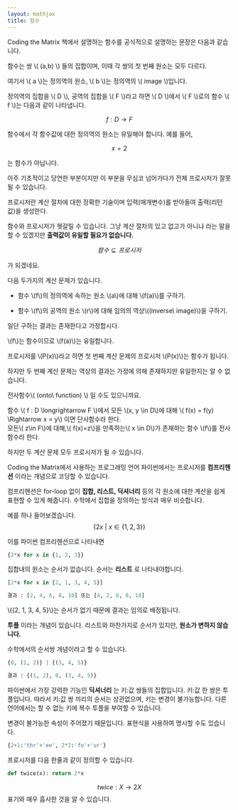 ```yaml
---
layout: mathjax
title: 함수
---
```


Coding the Matrix 책에서 설명하는 함수를 공식적으로 설명하는 문장은 다음과 같습니다.

<div class="def">
함수는 쌍 \( (a,b) \) 들의 집합이며, 이때 각 쌍의 첫 번째 원소는 모두 다르다.
</div>

여기서 \\( a \\)는 정의역의 원소, \\( b \\)는 정의역의  \\( image \\)입니다.

정의역의 집합을 \\( D \\), 공역의 집합을 \\( F \\)라고 하면
\\( D \\)에서 \\( F \\)로의 함수 \\( f \\)는 다음과 같이 나타냅니다.

$$ f : D \longrightarrow F $$

함수에서 각 함수값에 대한 정의역의 원소는 유일해야 합니다. 예를 들어,

$$ x = 2 $$

는 함수가 아닙니다.

아주 기초적이고 당연한 부분이지만 이 부분을 무심코 넘어가다가 전체 프로시저가 잘못 될 수 있습니다.

<div class="def">
프로시저란 계산 절차에 대한 정확한 기술이며 입력(매개변수)를 받아들여 출력(리턴 값)을 생성한다.
</div>

함수와 프로시저가 헷갈릴 수 있습니다.
그냥 계산 절차의 있고 없고가 아니냐 라는 말을 할 수 있겠지만 **출력값이 유일할 필요가 없습니다.**

$$ 함수 \subsetneq 프로시저 $$

가 되겠네요.

다음 두가지의 계산 문제가 있습니다.

* 함수 \\(f\\)의 정의역에 속하는 원소 \\(a\\)에 대해 \\(f(a)\\)를 구하기.

* 함수 \\(f\\)의 공역의 원소 \\(r\\)에 대해 임의의 역상\\((inverse\ image)\\)을 구하기.

일단 구하는 결과는 존재한다고 가정합시다.

\\(f\\)는 함수이므로 \\(f(a)\\)는 유일합니다.

프로시저를 \\(P(x)\\)라고 하면 첫 번째 계산 문제의 프로시저 \\(P(x)\\)는 함수가 됩니다.

하지만 두 번째 계산 문제는 역상의 결과는 가정에 의해 존재하지만 유일한지는 알 수 없습니다.

전사함수\\( (onto\ function) \\) 일 수도 있으니까요.

<div class="def">
  함수 \( f : D \longrightarrow F \)에서 모든 \(x, y \in  D\)에 대해
  \( f(x) = f(y) \Rightarrow x = y\) 이면 단사함수라 한다.
<br>
  모든\( z\in F\)에 대해,\( f(x)=z\)을 만족하는\( x \in D\)가 존재하는 함수 \(f\)를 전사함수라 한다.
</div>

하지만 두 계산 문제 모두 프로시저가 될 수 있습니다.

Coding the Matrix에서 사용하는 프로그래밍 언어 파이썬에서는 프로시저를 **컴프리헨션** 이라는 개념으로 코딩할 수 있습니다.

컴프리헨션은 for-loop 없이 **집합, 리스트, 딕셔너리** 등의 각 원소에 대한 계산을 쉽게 표현할 수 있게 해줍니다. 수학에서 집합을 정의하는 방식과 매우 비슷합니다.

예를 하나 들어보겠습니다.
$$ \lbrace 2x\ |\ x \in \lbrace1, 2, 3\rbrace \rbrace $$

이를 파이썬 컴프리헨션으로 나타내면

```Python
{2*x for x in {1, 2, 3}}
```

집합내의 원소는 순서가 없습니다. 순서는 **리스트** 로 나타내야합니다.

```Python
[2*x for x in {2, 1, 3, 4, 5}]

결과 : [2, 4, 6, 8, 10] 또는 [4, 2, 6, 8, 10]
```

\\({2, 1, 3, 4, 5}\\)는 순서가 없기 때문에 결과는 임의로 배정됩니다.

**투플** 이라는 개념이 있습니다.
리스트와 마찬가지로 순서가 있지만, **원소가 변하지 않습니다.**

수학에서의 순서쌍 개념이라고 할 수 있습니다.

```Python
{0, (1, 2)} | {(3, 4, 5)}

결과 : {(1, 2), 0, (3, 4, 5)}
```

파이썬에서 가장 강력한 기능인 **딕셔너리** 는 키:값 쌍들의 집합입니다.
키:값 한 쌍은 투플입니다. 따라서 키:값 쌍 끼리의 순서는 상관없으며, 키는 변경이 불가능합니다. 다른 언어에서는 할 수 없는 키에 복수 투플을 부여할 수 있습니다.

변경이 불가능한 속성이 주어졌기 때문입니다.
표현식을 사용하여 명시할 수도 있습니다.

```Python
{2+1:'thr'+'ee', 2*2:'fo'+'ur'}
```

프로시저를 다음 한줄과 같이 정의할 수 있습니다.

```Python
def twice(x): return 2*x
```

$$ twice : X \longrightarrow 2X $$ 표기와 매우 흡사한 것을 알 수 있습니다.
